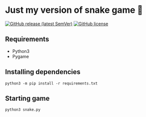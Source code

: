 # Just my version of snake game 🐍
[![GitHub release (latest SemVer)](https://img.shields.io/github/v/release/rekin5320/snake?sort=semver)](https://github.com/rekin5320/snake/releases)
[![GitHub license](https://img.shields.io/github/license/rekin5320/snake?color=234cc61e)](https://github.com/rekin5320/snake/blob/master/LICENSE)

## Requirements
- Python3
- Pygame

## Installing dependencies
```shell
python3 -m pip install -r requirements.txt
```

## Starting game
```shell
python3 snake.py
```
